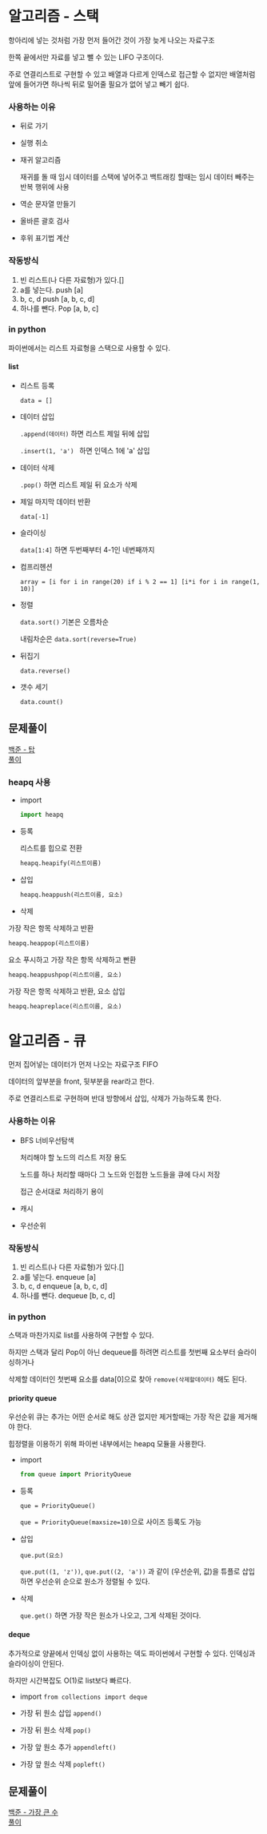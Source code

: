 # 알고리즘 - 스택

항아리에 넣는 것처럼 가장 먼저 들어간 것이 가장 늦게 나오는 자료구조

한쪽 끝에서만 자료를 넣고 뺄 수 있는 LIFO 구조이다.

주로 연결리스트로 구현할 수 있고 배열과 다르게 인덱스로 접근할 수 없지만 배열처럼 앞에 들어가면 하나씩 뒤로 밀어줄 필요가 없어 넣고 빼기 쉽다.

### 사용하는 이유

- 뒤로 가기

- 실행 취소

- 재귀 알고리즘

  재귀를 돌 때 임시 데이터를 스택에 넣어주고 백트래킹 할때는 임시 데이터 빼주는 반복 행위에 사용

- 역순 문자열 만들기

- 올바른 괄호 검사

- 후위 표기법 계산

### 작동방식

1. 빈 리스트(나 다른 자료형)가 있다.[]
2. a를 넣는다. push [a]
3. b, c, d push [a, b, c, d]
4. 하나를 뺀다. Pop [a, b, c]

### in python

파이썬에서는 리스트 자료형을 스택으로 사용할 수 있다.

#### list

- 리스트 등록

  `data = []`

- 데이터 삽입

  `.append(데이터)` 하면 리스트 제일 뒤에 삽입

  `.insert(1, 'a') ` 하면 인덱스 1에 'a' 삽입

- 데이터 삭제

  `.pop()` 하면 리스트 제일 뒤 요소가 삭제

- 제일 마지막 데이터 반환

  `data[-1]`

- 슬라이싱

  `data[1:4]` 하면 두번째부터 4-1인 네번째까지

- 컴프리헨션

  `array = [i for i in range(20) if i % 2 == 1] [i*i for i in range(1, 10)]`

- 정렬

  `data.sort()` 기본은 오름차순

  내림차순은 `data.sort(reverse=True)`

- 뒤집기

  `data.reverse()`

- 갯수 세기 

  `data.count()`

## 문제풀이

[백준 - 탑](https://www.acmicpc.net/problem/2493)  
[풀이](https://dusdn1702.github.io/algorithms/63)  

### heapq 사용
- import

  ```py
  import heapq
  ```

- 등록

  리스트를 힙으로 전환 

  ```py
  heapq.heapify(리스트이름)
  ```

- 삽입

  ```py
  heapq.heappush(리스트이름, 요소)
  ```

- 삭제

가장 작은 항목 삭제하고 반환

  ```py
  heapq.heappop(리스트이름)
  ```

요소 푸시하고 가장 작은 항목 삭제하고 빤환

  ```py
  heapq.heappushpop(리스트이름, 요소)
  ```

가장 작은 항목 삭제하고 반환, 요소 삽입

  ```py
  heapq.heapreplace(리스트이름, 요소)
  ```

# 알고리즘 - 큐

먼저 집어넣는 데이터가 먼저 나오는 자료구조 FIFO

데이터의 앞부분을 front, 뒷부분을 rear라고 한다.

주로 연결리스트로 구현하며 반대 방향에서 삽입, 삭제가 가능하도록 한다.

### 사용하는 이유

- BFS 너비우선탐색

  처리해야 할 노드의 리스트 저장 용도

  노드를 하나 처리할 때마다 그 노드와 인접한 노드들을 큐에 다시 저장

  접근 순서대로 처리하기 용이

- 캐시

- 우선순위

### 작동방식

1. 빈 리스트(나 다른 자료형)가 있다.[]
2. a를 넣는다. enqueue [a]
3. b, c, d enqueue [a, b, c, d]
4. 하나를 뺀다. dequeue [b, c, d]

### in python

스택과 마찬가지로 list를 사용하여 구현할 수 있다.

하지만 스택과 달리 Pop이 아닌 dequeue를 하려면 리스트를 첫번째 요소부터 슬라이싱하거나

삭제할 데이터인 첫번째 요소를 data[0]으로 찾아 `remove(삭제할데이터)` 해도 된다.

#### priority queue

우선순위 큐는 추가는 어떤 순서로 해도 상관 없지만 제거할때는 가장 작은 값을 제거해야 한다.

힙정렬을 이용하기 위해 파이썬 내부에서는 heapq 모듈을 사용한다.

- import

  ```py
  from queue import PriorityQueue
  ```

- 등록

  `que = PriorityQueue()`

  `que = PriorityQueue(maxsize=10)`으로 사이즈 등록도 가능

- 삽입

  `que.put(요소)`

  `que.put((1, 'z'))`, `que.put((2, 'a'))` 과 같이 (우선순위, 값)을 튜플로 삽입하면 우선순위 순으로 원소가 정렬될 수 있다.

- 삭제

  `que.get()` 하면 가장 작은 원소가 나오고, 그게 삭제된 것이다.

#### deque  

추가적으로 양끝에서 인덱싱 없이 사용하는 덱도 파이썬에서 구현할 수 있다. 인덱싱과 슬라이싱이 안된다.

하지만 시간복잡도 O(1)로  list보다 빠르다.

- import  `from collections import deque`

- 가장 뒤 원소 삽입 `append()` 
- 가장 뒤 원소 삭제 `pop()`
- 가장 앞 원소 추가 `appendleft()`
- 가장 앞 원소 삭제 `popleft()  `

## 문제풀이

[백준 - 가장 큰 수](https://www.acmicpc.net/problem/2075)  
[풀이](https://dusdn1702.github.io/algorithms/62)  
